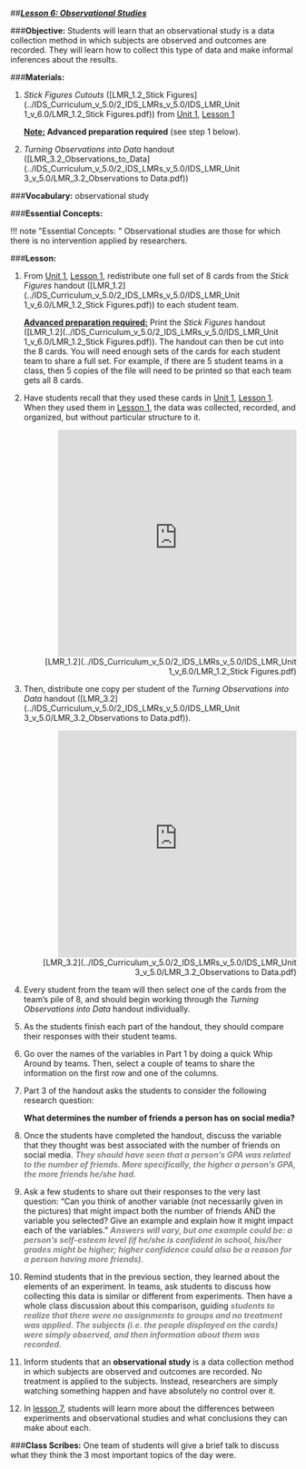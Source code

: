 ##***<u>Lesson 6: Observational Studies</u>***

###**Objective:**
Students will learn that an observational study is a data collection method in which subjects are observed
and outcomes are recorded. They will learn how to collect this type of data and make informal inferences
about the results.

###**Materials:**
1. *Stick Figures Cutouts* ([LMR_1.2_Stick Figures](../IDS_Curriculum_v_5.0/2_IDS_LMRs_v_5.0/IDS_LMR_Unit 1_v_6.0/LMR_1.2_Stick Figures.pdf)) from [Unit 1](../unit1/overview.md), [Lesson 1](../unit1/lesson1.md)

    **<u>Note:</u> Advanced preparation required** (see step 1 below).

2. *Turning Observations into Data* handout ([LMR_3.2_Observations_to_Data](../IDS_Curriculum_v_5.0/2_IDS_LMRs_v_5.0/IDS_LMR_Unit 3_v_5.0/LMR_3.2_Observations to Data.pdf))

###**Vocabulary:**
observational study

###**Essential Concepts:**

!!! note "Essential Concepts: "
    Observational studies are those for which there is no intervention applied by
    researchers.

###**Lesson:**
1. From [Unit 1](../unit1/overview.md), [Lesson 1](../unit1/lesson1.md), redistribute one full set of 8 cards from the *Stick Figures* handout
([LMR_1.2](../IDS_Curriculum_v_5.0/2_IDS_LMRs_v_5.0/IDS_LMR_Unit 1_v_6.0/LMR_1.2_Stick Figures.pdf)) to each student team.

    **<u>Advanced preparation required:</u>** Print the *Stick Figures* handout ([LMR_1.2](../IDS_Curriculum_v_5.0/2_IDS_LMRs_v_5.0/IDS_LMR_Unit 1_v_6.0/LMR_1.2_Stick Figures.pdf)). The handout can
    then be cut into the 8 cards. You will need enough sets of the cards for each student team to
    share a full set. For example, if there are 5 student teams in a class, then 5 copies of the file will
    need to be printed so that each team gets all 8 cards.

2. Have students recall that they used these cards in [Unit 1](../unit1/overview.md), [Lesson 1](../unit1/lesson1.md). When they used them in
[Lesson 1](../unit1/lesson1.md), the data was collected, recorded, and organized, but without particular structure to it.
<div align="right"><iframe src="https://docs.google.com/viewerng/viewer?url=https://curriculum.idsucla.org/IDS_Curriculum_v_5.0_preview/2_IDS_LMRs_v_5.0/IDS_LMR_Unit 1_v_6.0/LMR_1.2_Stick Figures.pdf&embedded=true" style=" width:420px;height:400px;" frameborder="0"></iframe><br>[LMR_1.2](../IDS_Curriculum_v_5.0/2_IDS_LMRs_v_5.0/IDS_LMR_Unit 1_v_6.0/LMR_1.2_Stick Figures.pdf)</div>

3. Then, distribute one copy per student of the *Turning Observations into Data* handout ([LMR_3.2](../IDS_Curriculum_v_5.0/2_IDS_LMRs_v_5.0/IDS_LMR_Unit 3_v_5.0/LMR_3.2_Observations to Data.pdf)).
<div align="right"><iframe src="https://docs.google.com/viewerng/viewer?url=https://curriculum.idsucla.org/IDS_Curriculum_v_5.0_preview/2_IDS_LMRs_v_5.0/IDS_LMR_Unit 3_v_5.0/LMR_3.2_Observations to Data.pdf&embedded=true" style=" width:420px;height:400px;" frameborder="0"></iframe><br>[LMR_3.2](../IDS_Curriculum_v_5.0/2_IDS_LMRs_v_5.0/IDS_LMR_Unit 3_v_5.0/LMR_3.2_Observations to Data.pdf)</div>

4. Every student from the team will then select one of the cards from the team’s pile of 8, and should
begin working through the *Turning Observations into Data* handout individually.

5. As the students finish each part of the handout, they should compare their responses with their
student teams.

6. Go over the names of the variables in Part 1 by doing a quick Whip Around by teams. Then,
select a couple of teams to share the information on the first row and one of the columns.

7. Part 3 of the handout asks the students to consider the following research question:

    **What determines the number of friends a person has on social media?**

8. Once the students have completed the handout, discuss the variable that they thought was best
associated with the number of friends on social media. <span style="color:grey">***They should have seen that a person’s
GPA was related to the number of friends. More specifically, the higher a person’s GPA,
the more friends he/she had.***</span>

9. Ask a few students to share out their responses to the very last question: “Can you think of
another variable (not necessarily given in the pictures) that might impact both the number of
friends AND the variable you selected? Give an example and explain how it might impact each of
the variables.” <span style="color:grey">***Answers will vary, but one example could be: a person’s self-esteem level (if
he/she is confident in school, his/her grades might be higher; higher confidence could
also be a reason for a person having more friends).***</span>

10. Remind students that in the previous section, they learned about the elements of an experiment.
In teams, ask students to discuss how collecting this data is similar or different from experiments.
Then have a whole class discussion about this comparison, guiding <span style="color:grey">***students to realize that
there were no assignments to groups and no treatment was applied. The subjects (i.e. the
people displayed on the cards) were simply observed, and then information about them
was recorded.***</span>

11. Inform students that an **observational study** is a data collection method in which subjects are
observed and outcomes are recorded. No treatment is applied to the subjects. Instead,
researchers are simply watching something happen and have absolutely no control over it.

12. In [lesson 7](lesson7.md), students will learn more about the differences between experiments and
observational studies and what conclusions they can make about each.

###**Class Scribes:**
One team of students will give a brief talk to discuss what they think the 3 most important topics of the
day were.